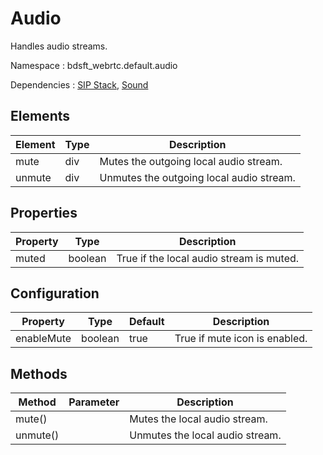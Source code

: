 # Audio

Handles audio streams.

Namespace : bdsft_webrtc.default.audio

Dependencies : [SIP Stack](https://github.com/BroadSoft-Xtended/Library-WebRTC-SIPStack), [Sound](https://github.com/BroadSoft-Xtended/Library-WebRTC-Sound)

## Elements
<a name="elements"></a>

Element             |Type  |Description
--------------------|------|------------------------------------------
mute                 |div   |Mutes the outgoing local audio stream.
unmute               |div   |Unmutes the outgoing local audio stream.

## Properties
<a name="properties"></a>

Property  |Type     |Description
----------|---------|------------------------------------------
muted     |boolean  |True if the local audio stream is muted.

## Configuration
<a name="configuration"></a>

Property    |Type     |Default  |Description
------------|---------|---------|-------------------------------
enableMute  |boolean  |true     |True if mute icon is enabled.

## Methods
<a name="methods"></a>

Method    |Parameter  |Description
----------|-----------|---------------------------------
mute()    |           |Mutes the local audio stream.
unmute()  |           |Unmutes the local audio stream.

